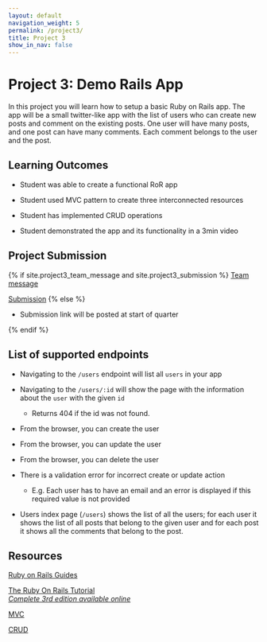 ```yaml
---
layout: default
navigation_weight: 5
permalink: /project3/
title: Project 3
show_in_nav: false
---
```


# Project 3: Demo Rails App

In this project you will learn how to setup a basic Ruby on Rails app.
The app will be a small twitter-like app with the list of users who can create
new posts and comment on the existing posts. One user will have many posts, and
one post can have many comments. Each comment belongs to the user and the post.

## Learning Outcomes

- Student was able to create a functional RoR app

- Student used MVC pattern to create three interconnected resources

- Student has implemented CRUD operations

- Student demonstrated the app and its functionality in a 3min video

## Project Submission

{% if site.project3_team_message and site.project3_submission %}
[Team message]({{site.project3_team_message}})

[Submission]({{site.project3_submission}})
{% else %}

- Submission link will be posted at start of quarter

{% endif %}

## List of supported endpoints

- Navigating to the `/users` endpoint will list all `users` in your app

- Navigating to the `/users/:id` will show the page with the information
  about the `user` with the given `id`

  - Returns 404 if the id was not found.

- From the browser, you can create the user

- From the browser, you can update the user

- From the browser, you can delete the user

- There is a validation error for incorrect create or update action

  - E.g. Each user has to have an email and an error is displayed if this
  required value is not provided

- Users index page (`/users`) shows the list of all the users; for each user
  it shows the list of all posts that belong to the given user and for each
  post it shows all the comments that belong to the post.

## Resources

[Ruby on Rails Guides](https://guides.rubyonrails.org/)

[The Ruby On Rails Tutorial](https://www.railstutorial.org/book)  
_[Complete 3rd edition available online](https://3rd-edition.railstutorial.org/book)_

[MVC](https://en.wikipedia.org/wiki/Model%E2%80%93view%E2%80%93controller)

[CRUD](https://en.wikipedia.org/wiki/Create,_read,_update_and_delete)
